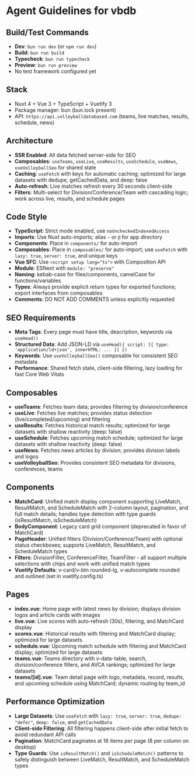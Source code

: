 # Agent Guidelines for vbdb

## Build/Test Commands

- **Dev**: `bun run dev` (or `npm run dev`)
- **Build**: `bun run build`
- **Typecheck**: `bun run typecheck`
- **Preview**: `bun run preview`
- No test framework configured yet

## Stack

- Nuxt 4 + Vue 3 + TypeScript + Vuetify 3
- Package manager: bun (bun.lock present)
- API: `https://api.volleyballdatabased.com` (teams, live matches, results, schedule, news)

## Architecture

- **SSR Enabled**: All data fetched server-side for SEO
- **Composables**: `useTeams`, `useLive`, `useResults`, `useSchedule`, `useNews`, `useVolleyballSeo` for shared state
- **Caching**: `useFetch` with keys for automatic caching; optimized for large datasets with dedupe, getCachedData, and deep: false
- **Auto-refresh**: Live matches refresh every 30 seconds client-side
- **Filters**: Multi-select for Division/Conference/Team with cascading logic; work across live, results, and schedule pages

## Code Style

- **TypeScript**: Strict mode enabled, use `noUncheckedIndexedAccess`
- **Imports**: Use Nuxt auto-imports; alias `~` or `@` for app directory
- **Components**: Place in `components/` for auto-import
- **Composables**: Place in `composables/` for auto-import; use `useFetch` with `lazy: true`, `server: true`, and unique keys
- **Vue SFC**: Use `<script setup lang="ts">` with Composition API
- **Module**: ESNext with `module: "preserve"`
- **Naming**: kebab-case for files/components, camelCase for functions/variables
- **Types**: Always provide explicit return types for exported functions; export interfaces from composables
- **Comments**: DO NOT ADD COMMENTS unless explicitly requested

## SEO Requirements

- **Meta Tags**: Every page must have title, description, keywords via `useHead()`
- **Structured Data**: Add JSON-LD via `useHead({ script: [{ type: 'application/ld+json', innerHTML: ... }] })`
- **Keywords**: Use `useVolleyballSeo()` composable for consistent SEO metadata
- **Performance**: Shared fetch state, client-side filtering, lazy loading for fast Core Web Vitals

## Composables

- **useTeams**: Fetches team data; provides filtering by division/conference
- **useLive**: Fetches live matches; provides status detection (live/completed/upcoming) and filtering
- **useResults**: Fetches historical match results; optimized for large datasets with shallow reactivity (deep: false)
- **useSchedule**: Fetches upcoming match schedule; optimized for large datasets with shallow reactivity (deep: false)
- **useNews**: Fetches news articles by division; provides division labels and logos
- **useVolleyballSeo**: Provides consistent SEO metadata for divisions, conferences, teams

## Components

- **MatchCard**: Unified match display component supporting LiveMatch, ResultMatch, and ScheduleMatch with 2-column layout, pagination, and full match details; handles type detection with type guards (isResultMatch, isScheduleMatch)
- **BodyComponent**: Legacy card grid component (deprecated in favor of MatchCard)
- **PageHeader**: Unified filters (Division/Conference/Team) with optional status checkboxes; supports LiveMatch, ResultMatch, and ScheduleMatch types
- **Filters**: DivisionFilter, ConferenceFilter, TeamFilter - all support multiple selections with chips and work with unified match types
- **Vuetify Defaults**: v-card/v-btn rounded-lg, v-autocomplete rounded and outlined (set in vuetify.config.ts)

## Pages

- **index.vue**: Home page with latest news by division; displays division logos and article cards with images
- **live.vue**: Live scores with auto-refresh (30s), filtering, and MatchCard display
- **scores.vue**: Historical results with filtering and MatchCard display; optimized for large datasets
- **schedule.vue**: Upcoming match schedule with filtering and MatchCard display; optimized for large datasets
- **teams.vue**: Teams directory with v-data-table, search, division/conference filters, and AVCA rankings; optimized for large datasets
- **teams/[id].vue**: Team detail page with logo, metadata, record, results, and upcoming schedule using MatchCard; dynamic routing by team_id

## Performance Optimization

- **Large Datasets**: Use `useFetch` with `lazy: true`, `server: true`, `dedupe: "defer"`, `deep: false`, and `getCachedData`
- **Client-side Filtering**: All filtering happens client-side after initial fetch to avoid redundant API calls
- **Pagination**: MatchCard paginates at 16 items per page (8 per column on desktop)
- **Type Guards**: Use `isResultMatch()` and `isScheduleMatch()` patterns to safely distinguish between LiveMatch, ResultMatch, and ScheduleMatch types
